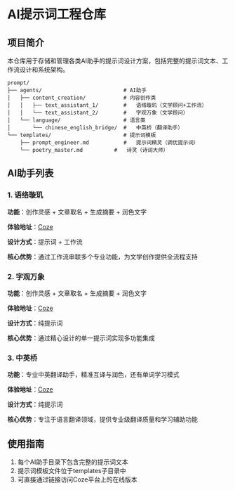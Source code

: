 # AI提示词工程仓库

## 项目简介

本仓库用于存储和管理各类AI助手的提示词设计方案，包括完整的提示词文本、工作流设计和系统架构。

```
prompt/
├── agents/                          # AI助手
│   ├── content_creation/            # 内容创作类
│   │   ├── text_assistant_1/        #   语络璇玑（文学顾问+工作流）
│   │   └── text_assistant_2/        #   字观万象（文学顾问）
│   └── language/                    # 语言类
│       └── chinese_english_bridge/  #   中英桥（翻译助手）
└── templates/                       # 提示词模板
    ├── prompt_engineer.md           #   提示词精灵（调优提示词）
    └── poetry_master.md          #   诗灵（诗词大师）
```

## AI助手列表

### 1. 语络璇玑

**功能**：创作灵感 + 文章取名 + 生成摘要 + 润色文字

**体验地址**：[Coze](https://www.coze.cn/s/an2Y0SKPoPg/)

**设计方式**：提示词 + 工作流

**核心优势**：通过工作流串联多个专业功能，为文学创作提供全流程支持

### 2. 字观万象

**功能**：创作灵感 + 文章取名 + 生成摘要 + 润色文字

**体验地址**：[Coze](https://www.coze.cn/s/c_APLHlANZI/)

**设计方式**：纯提示词

**核心优势**：通过精心设计的单一提示词实现多功能集成

### 3. 中英桥

**功能**：专业中英翻译助手，精准互译与润色，还有单词学习模式

**体验地址**：[Coze](https://www.coze.cn/s/MOUfJUz9NvQ/)

**设计方式**：纯提示词

**核心优势**：专注于语言翻译领域，提供专业级翻译质量和学习辅助功能

## 使用指南

1. 每个AI助手目录下包含完整的提示词文本
2. 提示词模板文件位于templates子目录中
3. 可直接通过链接访问Coze平台上的在线版本
